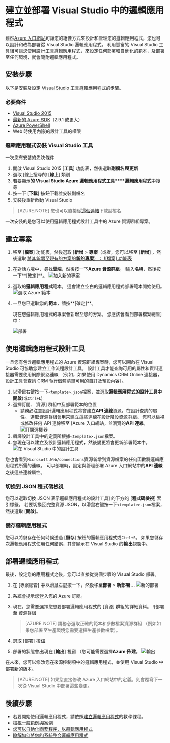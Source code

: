 <properties 
    pageTitle="建立在 Visual Studio 中的邏輯應用程式 |Microsoft Azure" 
    description="在 Visual Studio 建立並部署邏輯應用程式中建立專案。" 
    authors="jeffhollan" 
    manager="erikre" 
    editor="" 
    services="logic-apps" 
    documentationCenter=""/>

<tags
    ms.service="logic-apps"
    ms.workload="integration"
    ms.tgt_pltfrm="na"
    ms.devlang="na"
    ms.topic="article"
    ms.date="10/18/2016"
    ms.author="jehollan"/> 
    
# <a name="build-and-deploy-logic-apps-in-visual-studio"></a>建立並部署 Visual Studio 中的邏輯應用程式

雖然[Azure 入口網站](https://portal.azure.com/)可讓您的絕佳方式來設計和管理您的邏輯應用程式，您也可以設計和改為部署從 Visual Studio 邏輯應用程式。  利用豐富的 Visual Studio 工具組可讓您使用設計工具邏輯應用程式，來設定任何部署和自動化的範本，及部署至任何環境，就會隨附邏輯應用程式。  

## <a name="installation-steps"></a>安裝步驟

以下是安裝及設定 Visual Studio 工具邏輯應用程式的步驟。

### <a name="prerequisites"></a>必要條件

- [Visual Studio 2015](https://www.visualstudio.com/downloads/download-visual-studio-vs.aspx)
- [最新的 Azure SDK](https://azure.microsoft.com/downloads/)（2.9.1 或更大）
- [Azure PowerShell](https://github.com/Azure/azure-powershell#installation)
- Web 時使用內嵌的設計工具的權限

### <a name="install-visual-studio-tools-for-logic-apps"></a>邏輯應用程式安裝 Visual Studio 工具

一次您有安裝的先決條件 

1. 開啟 Visual Studio 2015 [**工具**] 功能表，然後選取**副檔名與更新**
1. 選取 [線上搜尋的 [**線上**] 類別
1. 若要顯示**的 Visual Studio Azure 邏輯應用程式工具****邏輯應用程式**中搜尋
1. 按一下 [**下載**] 按鈕下載並安裝副檔名
1. 安裝後重新啟動 Visual Studio

> [AZURE.NOTE] 您也可以直接從[這個連結](https://visualstudiogallery.msdn.microsoft.com/e25ad307-46cf-412e-8ba5-5b555d53d2d9)下載副檔名

一次安裝的是您可以使用邏輯應用程式設計工具中的 Azure 資源群組專案。

## <a name="create-a-project"></a>建立專案

1. 移至 [**檔案**] 功能表，然後選取 [**新增** >  **專案**（或者，您可以移至 [**新增]** ，然後選取 [將其新增至現有的方案的**新的專案**）︰ ![檔案] 功能表](./media/app-service-logic-deploy-from-vs/filemenu.png)

1. 在對話方塊中，尋找**雲端**，然後按一下**Azure 資源群組**。 輸入**名稱**，然後按一下**[確定]**。
    ![加入新的專案](./media/app-service-logic-deploy-from-vs/addnewproject.png)

1. 選取的**邏輯應用程式**範本。 這會建立空白的邏輯應用程式部署範本開始使用。
    ![選取 Azure 範本](./media/app-service-logic-deploy-from-vs/selectazuretemplate.png)

1. 一旦您已選取您的**範本**，請按**[確定]**。

    現在您邏輯應用程式的專案會新增至您的方案。 您應該會看到部署檔案總管] 中︰  

    ![部署](./media/app-service-logic-deploy-from-vs/deployment.png)

## <a name="using-the-logic-app-designer"></a>使用邏輯應用程式設計工具

一旦您有包含邏輯應用程式的 Azure 資源群組專案時，您可以開啟在 Visual Studio 可協助您建立工作流程設計工具。  設計工具才能查詢可用的屬性和資料連接器需要使用網際網路連線 （例如，如果使用 Dynamics CRM Online 連接器，設計工具會查詢 CRM 執行個體清單可用的自訂及預設內容）。

1. 以滑鼠右鍵按一下`<template>.json`檔案，並選取**邏輯應用程式的設計工具中開啟**(或`Ctrl+L`)
1. 選擇訂閱、 資源] 群組中及部署範本的位置
    - 請務必注意設計邏輯應用程式將會建立**API 連線**資源，在設計查詢的屬性。  選取資源群組會用來建立這些連線在設計階段資源群組。  您可以檢視或修改任何 API 連線移至 [Azure 入口網站，並瀏覽的**API 連線**。
    ![訂閱選擇器](./media/app-service-logic-deploy-from-vs/designer_picker.png)
1. 轉譯設計工具中的定義所根據`<template>.json`檔案。
1. 您現在可以建立及設計邏輯應用程式，然後變更將會更新部署範本中。
    ![在 Visual Studio 中的設計工具](./media/app-service-logic-deploy-from-vs/designer_in_vs.png)

您也會看到`Microsoft.Web/connections`資源新增到資源檔案的任何函數將邏輯應用程式所需的連線。  可以部署時，設定與管理部署 Azure 入口網站中的**API 連線**之後這些連線屬性。

### <a name="switching-to-the-json-code-view"></a>切換到 JSON 程式碼檢視

您可以選取切換 JSON 表示邏輯應用程式的設計工具] 的下方的 [**程式碼檢視**] 索引標籤。  若要切換回完整資源 JSON，以滑鼠右鍵按一下`<template>.json`檔案，然後選取 [**開啟**]。

### <a name="saving-the-logic-app"></a>儲存邏輯應用程式

您可以將儲存在任何時候透過 [**儲存**] 按鈕的邏輯應用程式或`Ctrl+S`。  如果您儲存次邏輯應用程式使用任何錯誤，其會顯示在 Visual Studio 的**輸出**視窗中。

## <a name="deploying-your-logic-app"></a>部署邏輯應用程式

最後，設定您的應用程式之後，您可以直接從幾個步驟的 Visual Studio 部署。 

1. 在 [專案總管] 中以滑鼠右鍵按一下，然後移至**部署** > **新部署...**
    ![新的部署](./media/app-service-logic-deploy-from-vs/newdeployment.png)

2. 系統會提示您登入您的 Azure 訂閱。 

3. 現在，您需要選擇您想要部署邏輯應用程式的 [資源] 群組的詳細資料。 
    ![部署至 [資源群組](./media/app-service-logic-deploy-from-vs/deploytoresourcegroup.png)

     > [AZURE.NOTE]    請務必選取正確的範本和參數檔案資源群組 （例如如果您部署至生產環境您需要選擇生產參數檔案）。 
4. 選取 [部署] 按鈕
 
    
6. 部署的狀態會出現在 [**輸出**] 視窗 （您可能需要選擇**Azure 佈建**。 
    ![輸出](./media/app-service-logic-deploy-from-vs/output.png)

在未來，您可以修改您在來源控制項中的邏輯應用程式，並使用 Visual Studio 中部署新的版本。 

> [AZURE.NOTE] 如果您直接修改 Azure 入口網站中的定義，則會覆寫下一次從 Visual Studio 中部署這些變更。

## <a name="next-steps"></a>後續步驟

- 若要開始使用邏輯應用程式，請依照[建立邏輯應用程式](app-service-logic-create-a-logic-app.md)的教學課程。  
- [檢視一般範例與案例](app-service-logic-examples-and-scenarios.md)
- [您可以自動化商務程序，以邏輯應用程式](http://channel9.msdn.com/Events/Build/2016/T694) 
- [瞭解如何將您的系統整合邏輯應用程式](http://channel9.msdn.com/Events/Build/2016/P462)